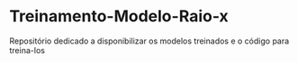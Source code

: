 # Treinamento-Modelo-Raio-x
Repositório dedicado a disponibilizar os modelos treinados e o código para treina-los
